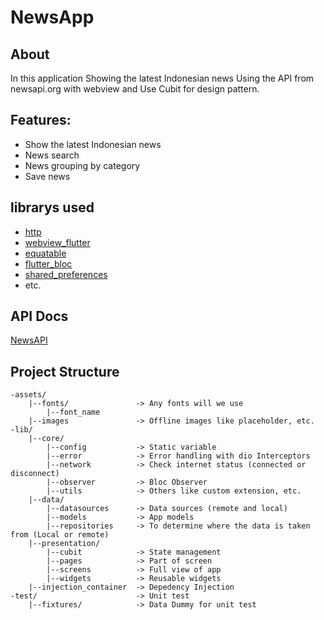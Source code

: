 # NewsApp

## About

In this application Showing the latest Indonesian news Using the API from newsapi.org with webview and Use Cubit for design pattern.

## Features:
- Show the latest Indonesian news
- News search
- News grouping by category
- Save news

## librarys used
- [http](https://pub.dev/packages/http)
- [webview_flutter](https://pub.dev/packages/webview_flutter)
- [equatable](https://pub.dev/packages/equatable)
- [flutter_bloc](https://pub.dev/packages/flutter_bloc)
- [shared_preferences](https://pub.dev/packages/shared_preferences)
- etc.

## API Docs
[NewsAPI](https://newsapi.org/docs)

## Project Structure
```
-assets/
    |--fonts/               -> Any fonts will we use
        |--font_name
    |--images               -> Offline images like placeholder, etc.
-lib/
    |--core/
        |--config           -> Static variable
        |--error            -> Error handling with dio Interceptors
        |--network          -> Check internet status (connected or disconnect)
        |--observer         -> Bloc Observer
        |--utils            -> Others like custom extension, etc.
    |--data/
        |--datasources      -> Data sources (remote and local)
        |--models           -> App models
        |--repositories     -> To determine where the data is taken from (Local or remote)
    |--presentation/
        |--cubit            -> State management
        |--pages            -> Part of screen
        |--screens          -> Full view of app
        |--widgets          -> Reusable widgets
    |--injection_container  -> Depedency Injection
-test/                      -> Unit test
    |--fixtures/            -> Data Dummy for unit test
```
